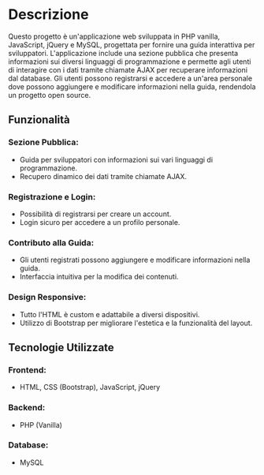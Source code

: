 <!DOCTYPE html>
<html lang="it">
<head>
    <meta charset="UTF-8">
    <meta name="viewport" content="width=device-width, initial-scale=1.0">
    <link rel="stylesheet" href="https://stackpath.bootstrapcdn.com/bootstrap/4.5.2/css/bootstrap.min.css">
</head>
<body>

<div class="container">
    <h1 class="mt-4">Descrizione</h1>
    <p>
        Questo progetto è un'applicazione web sviluppata in PHP vanilla, JavaScript, jQuery e MySQL, progettata per fornire una guida interattiva per sviluppatori. L'applicazione include una sezione pubblica che presenta informazioni sui diversi linguaggi di programmazione e permette agli utenti di interagire con i dati tramite chiamate AJAX per recuperare informazioni dal database. Gli utenti possono registrarsi e accedere a un'area personale dove possono aggiungere e modificare informazioni nella guida, rendendola un progetto open source.
    </p>
    <h2 class="mt-4">Funzionalità</h2>
    <h3>Sezione Pubblica:</h3>
    <ul>
        <li>Guida per sviluppatori con informazioni sui vari linguaggi di programmazione.</li>
        <li>Recupero dinamico dei dati tramite chiamate AJAX.</li>
    </ul>
        <h3>Registrazione e Login:</h3>
    <ul>
        <li>Possibilità di registrarsi per creare un account.</li>
        <li>Login sicuro per accedere a un profilo personale.</li>
    </ul>
        <h3>Contributo alla Guida:</h3>
    <ul>
        <li>Gli utenti registrati possono aggiungere e modificare informazioni nella guida.</li>
        <li>Interfaccia intuitiva per la modifica dei contenuti.</li>
    </ul>
    <h3>Design Responsive:</h3>
    <ul>
        <li>Tutto l'HTML è custom e adattabile a diversi dispositivi.</li>
        <li>Utilizzo di Bootstrap per migliorare l'estetica e la funzionalità del layout.</li>
    </ul>
    <h2 class="mt-4">Tecnologie Utilizzate</h2>
    <h3>Frontend:</h3>
    <ul>
        <li>HTML, CSS (Bootstrap), JavaScript, jQuery</li>
    </ul>
    <h3>Backend:</h3>
    <ul>
        <li>PHP (Vanilla)</li>
    </ul>
    <h3>Database:</h3>
    <ul>
        <li>MySQL</li>
    </ul>

</div>

</body>
</html>
